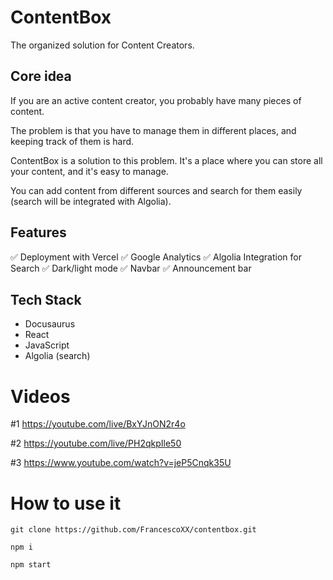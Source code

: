 # ContentBox

The organized solution for Content Creators.

## Core idea

If you are an active content creator, you probably have many pieces of content. 

The problem is that you have to manage them in different places, and keeping track of them is hard. 

ContentBox is a solution to this problem. It's a place where you can store all your content, and it's easy to manage.

You can add content from different sources and search for them easily (search will be integrated with Algolia).

## Features

✅ Deployment with Vercel
✅ Google Analytics
✅ Algolia Integration for Search
✅ Dark/light mode
✅ Navbar
✅ Announcement bar

## Tech Stack

- Docusaurus
- React
- JavaScript
- Algolia (search)

# Videos

#1 https://youtube.com/live/BxYJnON2r4o

#2 https://youtube.com/live/PH2qkpIle50

#3 https://www.youtube.com/watch?v=jeP5Cnqk35U

# How to use it

```
git clone https://github.com/FrancescoXX/contentbox.git
```

```
npm i
```

```
npm start
```
